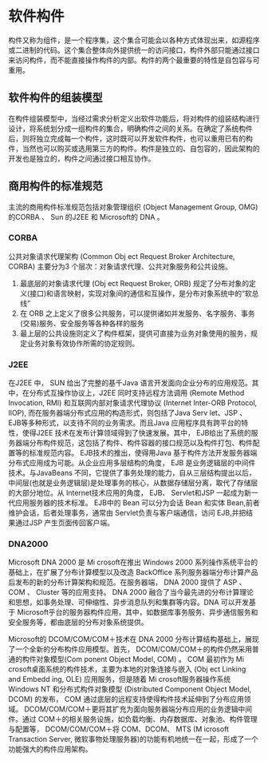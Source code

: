 # 软件构件

构件又称为组件，是一个程序集，这个集合可能会以各种方式体现出来，如源程序或二进制的代码。这个集合整体向外提供统一的访问接口，构件外部只能通过接口来访问构件，而不能直接操作构件的内部。构件的两个最重要的特性是自包容与可重用。

## 软件构件的组装模型

在构件组装模型中，当经过需求分析定义出软件功能后，将对构件的组装结构进行设计，将系统划分成一组构件的集合，明确构件之间的关系。在确定了系统构件后，则将独立完成每一个构件，这时既可以开发软件构件，也可以重用已有的构件，当然也可以购买或选用第三方的构件。构件是独立的、自包容的，因此架构的开发也是独立的，构件之间通过接口相互协作。

## 商用构件的标准规范

主流的商用构件标准规范包括对象管理组织 (Object Management Group,  OMG) 的CORBA 、 Sun 的J2EE 和 Microsoft的 DNA 。

### CORBA 

公共对象请求代理架构 (Common Obj ect Request Broker Architecture,  CORBA) 主要分为3 个层次：对象请求代理、公共对象服务和公共设施。

1. 最底层的对象请求代理 (Obj ect Request Broker,  ORB) 规定了分布对象的定义(接口)和语言映射，实现对象间的通信和互操作，是分布对象系统中的“软总线”
2. 在 ORB 之上定义了很多公共服务，可以提供诸如并发服务、名字服务、事务(交易)服务、安全服务等各种各样的服务
3. 最上层的公共设施则定义了构件框架，提供可直接为业务对象使用的服务，规定业务对象有效协作所需的协定规则。

### J2EE 

在J2EE 中， SUN 给出了完整的基千Java 语言开发面向企业分布的应用规范。其中，在分布式互操作协议上，J2EE 同时支持远程方法调用 (Remote Method  Invocation,  RMI) 和互联网内部对象请求代理协议 (Internet Inter-ORB  Protocol,  IlOP), 而在服务器端分布式应用的构造形式，则包括了Java Serv let、JSP 、 EJB等多种形式，以支待不同的业务需求。而且Java 应用程序具有跨平台的特性，使得J2EE 技术在发布计算领域得到了快速发展。其中， EJB给出了系统的服务器端分布构件规范，这包括了构件、构件容器的接口规范以及构件打包、构件配置等的标准规范内容。 EJB技术的推出，使得用Java 基于构件方法开发服务器端分布式应用成为可能。从企业应用多层结构的角度， EJB 是业务逻辑层的中间件技术。与JavaBeans 不同，它提供了事务处理的能力，自从三层结构提出以后，中间层(也就是业务逻辑层)是处理事务的核心，从数据存储层分离，取代了存储层的大部分地位。从 Internet技术应用的角度， EJB、 Servlet和JSP 一起成为新一代应用服务器的技术标准。 EJB中的 Bean 可以分为会话 Bean 和实体 Bean,前者维护会话，后者处理事务，通常由 Servlet负责与客户端通信，访问 EJB,并把结果通过JSP 产生页面传回客户端。



### DNA2000 

Microsoft DNA 2000 是 Mi crosoft在推出 Windows 2000 系列操作系统平台的基础上，在扩展了分布计算模型以及改造 BackOffice 系列服务器端分布计算产品后发布的新的分布计算架构和规范。在服务器端， DNA 2000 提供了 ASP 、 COM 、 Cluster 等的应用支持。 DNA 2000 融合了当今最先进的分布计算理论和思想，如事务处理、可伸缩性、异步消息队列和集群等内容。DNA 可以开发基于 Microsoft乎台的服务器构件应用，其中，如数据库事务服务、异步通信服务和安全服务等，都由底层的分布对象系统提供。

Microsoft的 DCOM/COM/COM＋技术在 DNA 2000 分布计算结构基础上，展现了一个全新的分布构件应用模型。首先， DCOM/COM/COM＋的构件仍然采用普通的构件对象模型(Com ponent  Object Model,  COM) 。 COM 最初作为 Mi crosoft桌面系统的构件技术，主要为本地的对象连接与嵌入 (Obj ect Linking and  Embedd ing,  OLE) 应用服务，但是随着 Mi crosoft服务器操作系统 Windows NT 和分布式构件对象模型 (Distributed Component Object Model, DCOM) 的发布， COM 通过底层的远程支持使得构件技术延伸到了分布应用领域。 DCOM/COM/COM＋更将其扩充为面向服务器端分布应用的业务逻辑中间件。通过 COM＋的相关服务设施，如负载均衡、内存数据库、对象池、构件管理与配置等， DCOM/COM/COM＋将 COM、DCOM、 MTS (M icrosoft Transaction  Server, 微软事物处理服务器)的功能有机地统一在一起，形成了一个功能强大的构件应用架构。

























































































































































